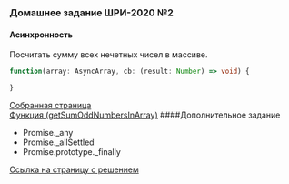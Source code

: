 ### Домашнее задание ШРИ-2020 №2
#### Асинхронность

Посчитать сумму всех нечетных чисел в массиве.
```ts
function(array: AsyncArray, cb: (result: Number) => void) {

}
```
[Собранная страница](./result.html) <br />
[Функция (getSumOddNumbersInArray)](./function.js)
####Дополнительное задание
- Promise._any
- Promise._allSettled
- Promise.prototype._finally

[Ссылка на страницу с решением](./promise_fn.js)